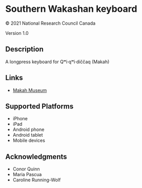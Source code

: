 Southern Wakashan keyboard
==============

© 2021 National Research Council Canada

Version 1.0

Description
-----------

A longpress keyboard for Qʷi·qʷi·diččaq (Makah)

Links
-----

 - [Makah Museum](https://makahmuseum.com/)

Supported Platforms
-------------------

 * iPhone
 * iPad
 * Android phone
 * Android tablet
 * Mobile devices

Acknowledgments
---------------

 - Conor Quinn
 - Maria Pascua
 - Caroline Running-Wolf
